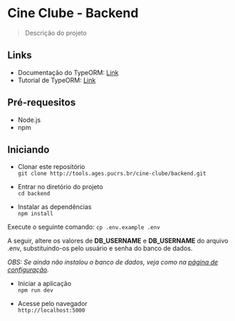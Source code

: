 # Cine Clube - Backend

> Descrição do projeto

## **Links**
- Documentação do TypeORM: [Link](https://github.com/typeorm/typeorm/tree/master/docs)
- Tutorial de TypeORM: [Link](https://www.youtube.com/playlist?list=PLDqnSpzNKDvn-3cpMf3yPn7gTnb3ooy4b)

## Pré-requesitos

- Node.js
- npm

## Iniciando

- Clonar este repositório  
`git clone http://tools.ages.pucrs.br/cine-clube/backend.git`

- Entrar no diretório do projeto  
`cd backend`

- Instalar as dependências  
`npm install`

Execute o seguinte comando:
`cp .env.example .env`  

A seguir, altere os valores de **DB_USERNAME** e **DB_USERNAME** do arquivo .env, substituindo-os pelo usuário e senha do banco de dados.

_OBS: Se ainda não instalou o banco de dados, veja como na [página de configuração](https://tools.ages.pucrs.br/cine-clube/cineclube-wiki/wikis/configuracao)._

- Iniciar a aplicação  
`npm run dev`

- Acesse pelo navegador  
`http://localhost:5000`
